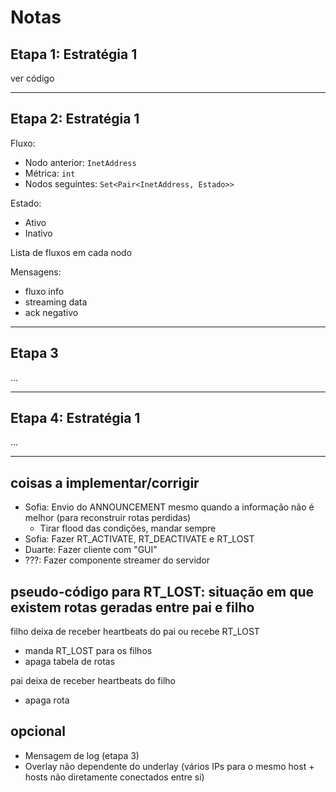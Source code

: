 # Notas

## Etapa 1: Estratégia 1

ver código

---

## Etapa 2: Estratégia 1

Fluxo:
- Nodo anterior: `InetAddress`
- Métrica: `int`
- Nodos seguintes: `Set<Pair<InetAddress, Estado>>`

Estado:
- Ativo
- Inativo

Lista de fluxos em cada nodo

Mensagens:
- fluxo info
- streaming data
- ack negativo

---

## Etapa 3

...

---

## Etapa 4: Estratégia 1

...

--- 

## coisas a implementar/corrigir

- Sofia: Envio do ANNOUNCEMENT mesmo quando a informação não é melhor (para reconstruir rotas perdidas)
  - Tirar flood das condições, mandar sempre
- Sofia: Fazer RT_ACTIVATE, RT_DEACTIVATE e RT_LOST
- Duarte: Fazer cliente com "GUI"
- ???: Fazer componente streamer do servidor

## pseudo-código para RT_LOST: situação em que existem rotas geradas entre pai e filho

filho deixa de receber heartbeats do pai ou recebe RT_LOST
- manda RT_LOST para os filhos
- apaga tabela de rotas

pai deixa de receber heartbeats do filho
- apaga rota

## opcional

- Mensagem de log (etapa 3)
- Overlay não dependente do underlay (vários IPs para o mesmo host + hosts não diretamente conectados entre si)
  